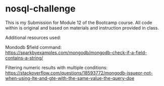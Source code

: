 # nosql-challenge

This is my Submission for Module 12 of the Bootcamp course. All code within is original and based on materials and instruction provided in class.

Additional resources used:

Mondodb $field command: https://sparkbyexamples.com/mongodb/mongodb-check-if-a-field-contains-a-string/

Filtering numeric results with multiple conditions: https://stackoverflow.com/questions/18593772/mongodb-issueor-not-when-using-lte-and-gte-with-the-same-value-the-query-doe
